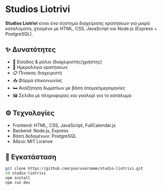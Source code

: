 # Studios Liotrivi

**Studios Liotrivi** είναι ένα σύστημα διαχείρισης κρατήσεων για μικρά καταλύματα, χτισμένο με HTML, CSS, JavaScript και Node.js (Express + PostgreSQL).

## ✨ Δυνατότητες

- 🔐 Είσοδος & ρόλοι (διαχειριστής/χρήστης)
- 📅 Ημερολόγιο κρατήσεων
- 📋 Πίνακας διαχειριστή
- 📥 Φόρμα επικοινωνίας
- 🛏️ Αναζήτηση δωματίων με βάση άτομα/ημερομηνίες
- 🖼️ Σελίδα με πληροφορίες και γκαλερί για το κατάλυμα

## ⚙️ Τεχνολογίες

- Frontend: HTML, CSS, JavaScript, FullCalendar.js
- Backend: Node.js, Express
- Βάση δεδομένων: PostgreSQL
- Άδεια: MIT License

## 🚀 Εγκατάσταση

```bash
git clone https://github.com/yourusername/studio-liotrivi.git
cd studio-liotrivi
npm install
npm run dev
